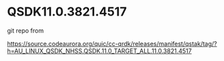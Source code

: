 # QSDK11.0.3821.4517

git repo from

https://source.codeaurora.org/quic/cc-qrdk/releases/manifest/qstak/tag/?h=AU_LINUX_QSDK_NHSS.QSDK.11.0_TARGET_ALL.11.0.3821.4517
